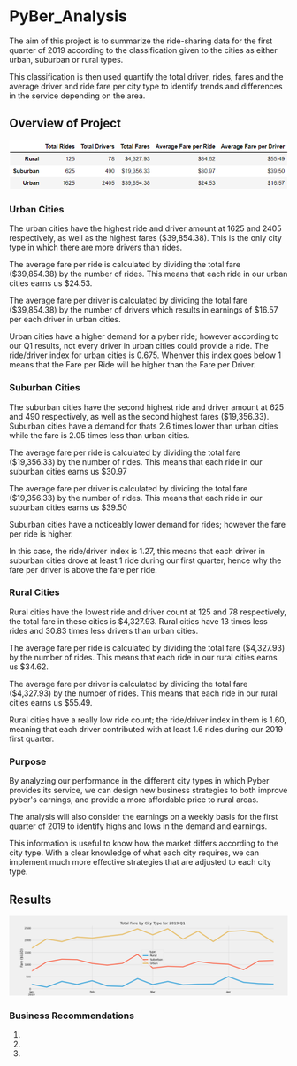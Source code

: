 # PyBer_Analysis

The aim of this project is to summarize the ride-sharing data for the first quarter of 2019 according to the classification given to the cities as either urban, suburban or rural types. 

This classification is then used quantify the total driver, rides, fares and the average driver and ride fare per city type to identify trends and differences in the service depending on the area.

## Overview of Project

![Pyber_Summary](/Analysis/Pyber_summary_DF.png)

### Urban Cities

The urban cities have the highest ride and driver amount at 1625 and 2405 respectively, as well as the highest fares ($39,854.38). This is the only city type in which there are more drivers than rides. 

The average fare per ride is calculated by dividing the total fare ($39,854.38) by the number of rides. This means that each ride in our urban cities earns us $24.53. 

The average fare per driver is calculated by dividing the total fare ($39,854.38) by the number of drivers which results in earnings of $16.57 per each driver in urban cities.

Urban cities have a higher demand for a pyber ride; however according to our Q1 results, not every driver in urban cities could provide a ride. The ride/driver index for urban cities is 0.675. Whenver this index goes below 1 means that the Fare per Ride will be higher than the Fare per Driver.

### Suburban Cities

The suburban cities have the second highest ride and driver amount at 625 and 490 respectively, as well as the second highest fares ($19,356.33). Suburban cities have a demand for thats 2.6 times lower than urban cities while the fare is 2.05 times less than urban cities.

The average fare per ride is calculated by dividing the total fare ($19,356.33) by the number of rides. This means that each ride in our suburban cities earns us $30.97	

The average fare per driver is calculated by dividing the total fare ($19,356.33) by the number of rides. This means that each ride in our suburban cities earns us $39.50

Suburban cities have a noticeably lower demand for rides; however the fare per ride is higher.

In this case, the ride/driver index is 1.27, this means that each driver in suburban cities drove at least 1 ride during our first quarter, hence why the fare per driver is above the fare per ride.

### Rural Cities

Rural cities have the lowest ride and driver count at 125 and 78 respectively, the total fare in these cities is $4,327.93. Rural cities have 13 times less rides and 30.83 times less drivers than urban cities. 

The average fare per ride is calculated by dividing the total fare ($4,327.93) by the number of rides. This means that each ride in our rural cities earns us $34.62.	

The average fare per driver is calculated by dividing the total fare ($4,327.93) by the number of rides. This means that each ride in our rural cities earns us $55.49.

Rural cities have a really low ride count; the ride/driver index in them is 1.60, meaning that each driver contributed with at least 1.6 rides during our 2019 first quarter.

### Purpose

By analyzing our performance in the different city types in which Pyber provides its service, we can design new business strategies to both improve pyber's earnings, and provide a more affordable price to rural areas. 

The analysis will also consider the earnings on a weekly basis for the first quarter of 2019 to identify highs and lows in the demand and earnings. 

This information is useful to know how the market differs according to the city type. With a clear knowledge of what each city requires, we can implement much more effective strategies that are adjusted to each city type.

## Results

![Fare_Per_City_Type](/Analysis/Q1_Fares_per_City_Type.png)



### Business Recommendations

1. 

2. 

3. 